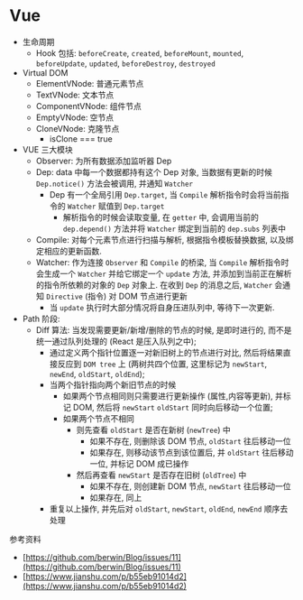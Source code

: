<!-- title: 前端开发 - 基础知识@Vue -->
<!-- author: <David Jones qowera@qq.com> -->
<!-- date: 2018-03-09 15:18:13 -->
<!-- category: 前端 -->
<!-- tag: 基础知识 -->

# Vue

- 生命周期
  - Hook 包括: `beforeCreate`, `created`, `beforeMount`, `mounted`, `beforeUpdate`, `updated`, `beforeDestroy`, `destroyed`
- Virtual DOM
  - ElementVNode: 普通元素节点
  - TextVNode: 文本节点
  - ComponentVNode: 组件节点
  - EmptyVNode: 空节点
  - CloneVNode: 克隆节点
    - isClone === true
- VUE 三大模块
  - Observer: 为所有数据添加监听器 Dep
  - Dep: data 中每一个数据都持有这个 Dep 对象, 当数据有更新的时候 `Dep.notice()` 方法会被调用, 并通知 `Watcher`
    - Dep 有一个全局引用 `Dep.target`, 当 `Compile` 解析指令时会将当前指令的 `Watcher` 赋值到 `Dep.target`
      - 解析指令的时候会读取变量, 在 `getter` 中, 会调用当前的 `dep.depend()` 方法并将 `Watcher` 绑定到当前的 `dep.subs` 列表中
  - Compile: 对每个元素节点进行扫描与解析, 根据指令模板替换数据, 以及绑定相应的更新函数.
  - Watcher: 作为连接 `Observer` 和 `Compile` 的桥梁, 当 `Compile` 解析指令时会生成一个 `Watcher` 并给它绑定一个 `update` 方法, 并添加到当前正在解析的指令所依赖的对象的 `Dep` 对象上. 在收到 `Dep` 的消息之后, `Watcher` 会通知 `Directive` (指令) 对 DOM 节点进行更新
    - 当 `update` 执行时大部分情况将自身压进队列中, 等待下一次更新.
- Path 阶段:
  - Diff 算法: 当发现需要更新/新增/删除的节点的时候, 是即时进行的, 而不是统一通过队列处理的 (React 是压入队列之中);
    - 通过定义两个指针位置逐一对新旧树上的节点进行对比, 然后将结果直接反应到 `DOM tree` 上 (两树共四个位置, 这里标记为 `newStart`, `newEnd`, `oldStart`, `oldEnd`);
    - 当两个指针指向两个新旧节点的时候
      - 如果两个节点相同则只需要进行更新操作 (属性,内容等更新), 并标记 DOM, 然后将 `newStart` `oldStart` 同时向后移动一个位置;
      - 如果两个节点不相同
        - 则先查看 `oldStart` 是否在新树 (`newTree`) 中
          - 如果不存在, 则删除该 DOM 节点, `oldStart` 往后移动一位
          - 如果存在, 则移动该节点到该位置后, 并 `oldStart` 往后移动一位, 并标记 DOM 成已操作
        - 然后再查看 `newStart` 是否存在旧树 (`oldTree`) 中
          - 如果不存在, 则创建新 DOM 节点, `newStart` 往后移动一位
          - 如果存在, 同上
    - 重复以上操作, 并先后对 `oldStart`, `newStart`, `oldEnd`, `newEnd` 顺序去处理

参考资料
- [https://github.com/berwin/Blog/issues/11](https://github.com/berwin/Blog/issues/11)
- [https://www.jianshu.com/p/b55eb91014d2](https://www.jianshu.com/p/b55eb91014d2)
